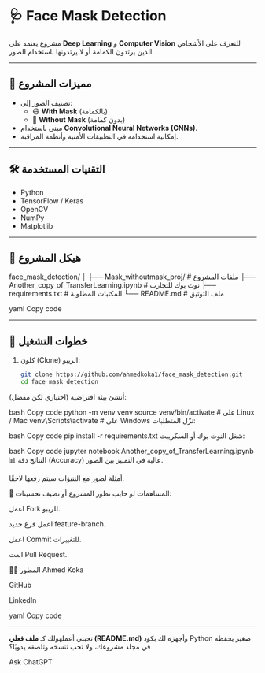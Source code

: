 # 🩺 Face Mask Detection

مشروع يعتمد على **Deep Learning** و **Computer Vision** للتعرف على الأشخاص الذين يرتدون الكمامة أو لا يرتدونها باستخدام الصور.

---

## 📌 مميزات المشروع
- تصنيف الصور إلى:
  - 😷 **With Mask** (بالكمامة)
  - 🙂 **Without Mask** (بدون كمامة)
- مبني باستخدام **Convolutional Neural Networks (CNNs)**.
- إمكانية استخدامه في التطبيقات الأمنية وأنظمة المراقبة.

---

## 🛠️ التقنيات المستخدمة
- Python
- TensorFlow / Keras
- OpenCV
- NumPy
- Matplotlib

---

## 📂 هيكل المشروع
face_mask_detection/
│
├── Mask_withoutmask_proj/ # ملفات المشروع
├── Another_copy_of_TransferLearning.ipynb # نوت بوك للتجارب
├── requirements.txt # المكتبات المطلوبة
└── README.md # ملف التوثيق

yaml
Copy code

---

## 🚀 خطوات التشغيل

1. كلون (Clone) الريبو:
   ```bash
   git clone https://github.com/ahmedkoka1/face_mask_detection.git
   cd face_mask_detection
أنشئ بيئة افتراضية (اختياري لكن مفضل):

bash
Copy code
python -m venv venv
source venv/bin/activate    # على Linux / Mac
venv\Scripts\activate       # على Windows
نزّل المتطلبات:

bash
Copy code
pip install -r requirements.txt
شغل النوت بوك أو السكريبت:

bash
Copy code
jupyter notebook Another_copy_of_TransferLearning.ipynb
📊 النتائج
دقة (Accuracy) عالية في التمييز بين الصور.

أمثلة لصور مع التنبؤات سيتم رفعها لاحقًا.

🤝 المساهمات
لو حابب تطور المشروع أو تضيف تحسينات:

اعمل Fork للريبو.

اعمل فرع جديد feature-branch.

اعمل Commit للتغييرات.

ابعت Pull Request.

👨‍💻 المطور
Ahmed Koka

GitHub

LinkedIn

yaml
Copy code

---

تحبني أعملهولك كـ **ملف فعلي (README.md)** وأجهزه لك بكود Python صغير يحفظه في مجلد مشروعك، ولا تحب تنسخه وتلصقه يدويًا؟







Ask ChatGPT
